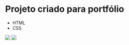 # Projeto criado para portfólio

* HTML
* CSS

![](https://github.com/KarinaScalabrini/portfolio/blob/b01839ac824a4c98ecfe57e652a76c58e503be87/port.png)
![](https://github.com/KarinaScalabrini/portfolio/blob/b01839ac824a4c98ecfe57e652a76c58e503be87/port_1.png)
